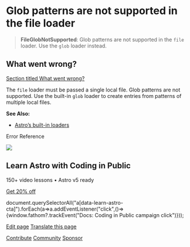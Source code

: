 Glob patterns are not supported in the file loader
==================================================

> **FileGlobNotSupported**: Glob patterns are not supported in the `file` loader. Use the `glob` loader instead.

What went wrong?
----------------

[Section titled What went wrong?](#what-went-wrong)

The `file` loader must be passed a single local file. Glob patterns are not supported. Use the built-in `glob` loader to create entries from patterns of multiple local files.

**See Also:**

*   [Astro’s built-in loaders](/en/guides/content-collections/#built-in-loaders)

Error Reference

![](/_astro/CodingInPublic.DpaYu7Qd_5sx41.webp)

Learn Astro with **Coding in Public**
-------------------------------------

150+ video lessons • Astro v5 ready

[Get 20% off](https://learnastro.dev?code=ASTRO_PROMO)

document.querySelectorAll("a\[data-learn-astro-cta\]").forEach(a=>a.addEventListener("click",()=>{window.fathom?.trackEvent("Docs: Coding in Public campaign click")}));

[Edit page](https://github.com/withastro/astro/blob/main/packages/astro/src/core/errors/errors-data.ts) [Translate this page](https://contribute.docs.astro.build/guides/i18n/)

[Contribute](/en/contribute/) [Community](https://astro.build/chat) [Sponsor](https://opencollective.com/astrodotbuild)